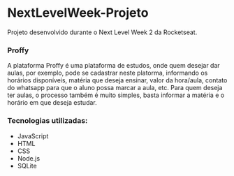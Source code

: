 # NextLevelWeek-Projeto
Projeto desenvolvido durante o Next Level Week 2 da Rocketseat.

### Proffy
A plataforma Proffy é uma plataforma de estudos, onde quem desejar dar aulas, por exemplo, pode se cadastrar neste platorma, informando os horários disponíveis, matéria que deseja ensinar, valor da hora/aula, contato do whatsapp para que o aluno possa marcar a aula, etc.
Para quem deseja ter aulas, o processo também é muito simples, basta informar a matéria e o horário em que deseja estudar.

### Tecnologias utilizadas:
* JavaScript
* HTML
* CSS
* Node.js
* SQLite
